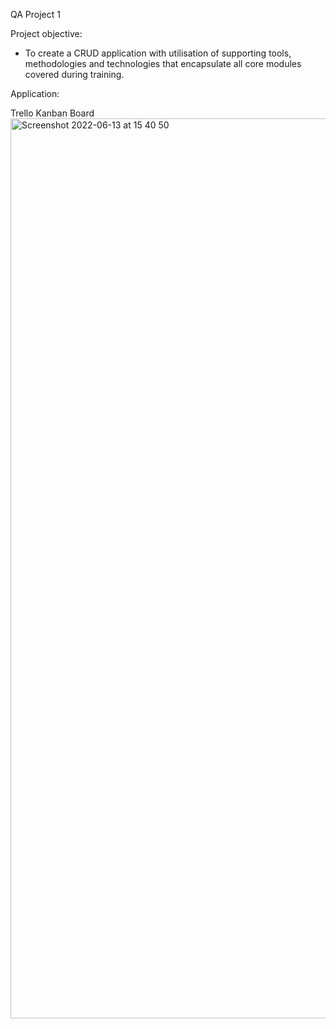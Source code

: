 QA Project 1

Project objective:

- To create a CRUD application with utilisation of supporting tools,
  methodologies and technologies that encapsulate all core modules
  covered during training.
 
Application:

Trello Kanban Board
<img width="1440" alt="Screenshot 2022-06-13 at 15 40 50" src="https://user-images.githubusercontent.com/104978039/173380244-f70241ad-e787-4642-8b11-dffce628d60e.png">



